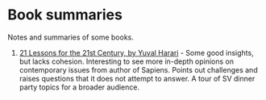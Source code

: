 # Book summaries

Notes and summaries of some books. 

1. [21 Lessons for the 21st Century, by Yuval Harari](21-lessons-for-the-21st-century.md) - Some good insights, but lacks cohesion. Interesting to see more in-depth opinions on contemporary issues from author of Sapiens. Points out challenges and raises questions that it does not attempt to answer. A tour of SV dinner party topics for a broader audience. 

